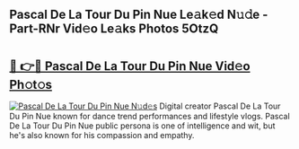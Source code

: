 ## Pascal De La Tour Du Pin Nue Le𝚊k𝚎d N𝚞𝚍e - Part-RNr Vid𝚎o Le𝚊ks Photos 5OtzQ

# <h2><a href="http://fb16c0w.evod.top/?m=Pascal+De+La+Tour+Du+Pin+Nue">🔗 👉🔴 Pascal De La Tour Du Pin Nue Vid𝚎o Ph𝚘t𝚘s</a></h2>

[![Pascal De La Tour Du Pin Nue N𝚞d𝚎s](https://i.imgur.com/8V9OHl7.gif)](http://fb16c0w.evod.top/?m=Pascal+De+La+Tour+Du+Pin+Nue)
Digital creator Pascal De La Tour Du Pin Nue known for dance trend performances and lifestyle vlogs. Pascal De La Tour Du Pin Nue public persona is one of intelligence and wit, but he's also known for his compassion and empathy. 
